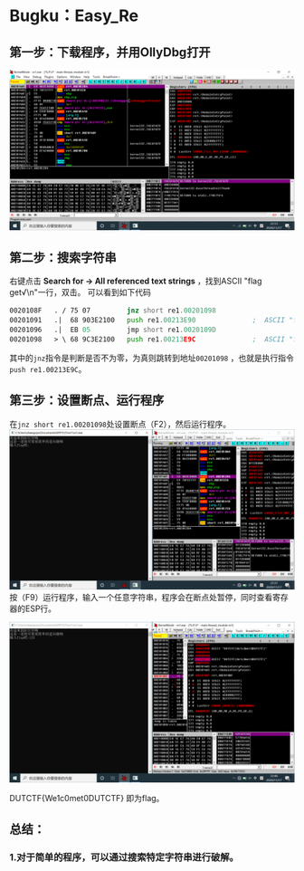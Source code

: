 # Bugku：Easy_Re

## 第一步：下载程序，并用OllyDbg打开

![屏幕截图(13)](屏幕截图(13).png)

## 第二步：搜索字符串
右键点击 **Search for -> All referenced text strings** ，找到ASCII "flag get√\n"一行，双击。
可以看到如下代码
```asm
0020108F   . / 75 07         jnz short re1.00201098
00201091   .|  68 903E2100   push re1.00213E90              ;  ASCII "flag get√\n"
00201096   .|  EB 05         jmp short re1.0020109D
00201098   > \ 68 9C3E2100   push re1.00213E9C              ;  ASCII "flag不太对呦，再试试呗，加油呦\n"
```
其中的```jnz```指令是判断是否不为零，为真则跳转到地址```00201098``` ，也就是执行指令```push re1.00213E9C```。

## 第三步：设置断点、运行程序
在```jnz short re1.00201098```处设置断点（F2），然后运行程序。
![](屏幕截图(15).png)
按（F9）运行程序，输入一个任意字符串，程序会在断点处暂停，同时查看寄存器的ESP行。

![](屏幕截图(16).png)

DUTCTF{We1c0met0DUTCTF} 即为flag。
## 总结：
### 1.对于简单的程序，可以通过搜索特定字符串进行破解。
